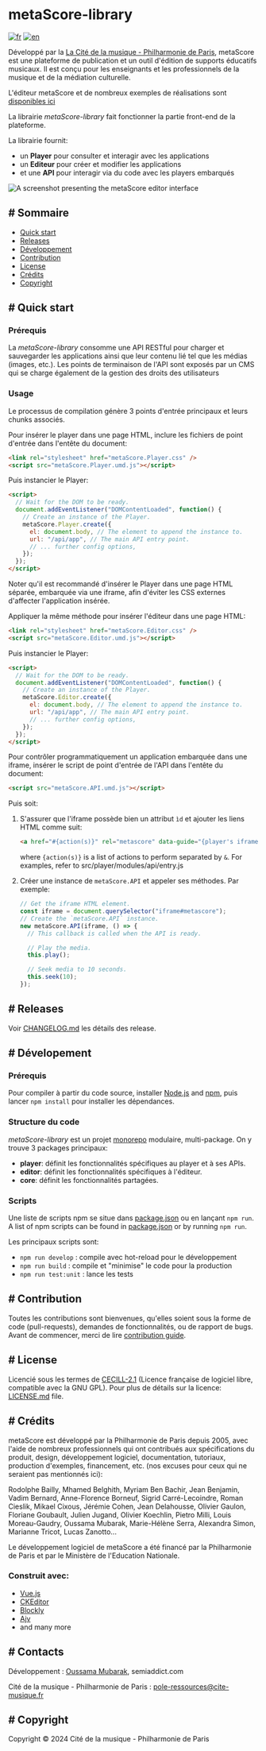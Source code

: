 # metaScore-library

[![fr](https://img.shields.io/badge/lang-fr-blue.svg)](README.md)
[![en](https://img.shields.io/badge/lang-en-white.svg)](README.en.md)

Développé par la [La Cité de la musique - Philharmonie de Paris](https://philharmoniedeparis.fr), metaScore est une plateforme de publication et un outil d'édition de supports éducatifs musicaux. Il est conçu pour les enseignants et les professionnels de la musique et de la médiation culturelle.

L'éditeur metaScore et de nombreux exemples de réalisations sont [disponibles ici](https://metascore.philharmoniedeparis.fr/)

La librairie _metaScore-library_ fait fonctionner la partie front-end de la plateforme.

La librairie fournit:
* un __Player__ pour consulter et interagir avec les applications
* un __Editeur__ pour créer et modifier les applications
* et une __API__ pour interagir via du code avec les players embarqués 

![A screenshot presenting the metaScore editor interface](./screenshot.jpg)

## # Sommaire

* [Quick start](#quick-start)
* [Releases](#releases)
* [Développement](#development)
* [Contribution](#contributing)
* [License](#license)
* [Crédits](#credits)
* [Copyright](#copyright)

<a name="quick-start"></a>
## # Quick start

### Prérequis

La _metaScore-library_ consomme une API RESTful pour charger et sauvegarder les applications ainsi que leur contenu lié tel que les médias (images, etc.). Les points de terminaison de l'API sont exposés par un CMS qui se charge également de la gestion des droits des utilisateurs

### Usage

Le processus de compilation génère 3 points d'entrée principaux et leurs chunks associés.

Pour insérer le player dans une page HTML, inclure les fichiers de point d'entrée dans l'entête du document: 
```html
<link rel="stylesheet" href="metaScore.Player.css" />
<script src="metaScore.Player.umd.js"></script>
```
Puis instancier le Player:
```html
<script>
  // Wait for the DOM to be ready.
  document.addEventListener("DOMContentLoaded", function() {
    // Create an instance of the Player.
    metaScore.Player.create({
      el: document.body, // The element to append the instance to.
      url: "/api/app", // The main API entry point.
      // ... further config options,
    });
  });
</script>
```
Noter qu'il est recommandé d'insérer le Player dans une page HTML séparée, embarquée via une iframe, afin d'éviter les CSS externes d'affecter l'application insérée.

Appliquer la même méthode pour insérer l'éditeur dans une page HTML:
```html
<link rel="stylesheet" href="metaScore.Editor.css" />
<script src="metaScore.Editor.umd.js"></script>
```
Puis instancier le Player:
```html
<script>
  // Wait for the DOM to be ready.
  document.addEventListener("DOMContentLoaded", function() {
    // Create an instance of the Player.
    metaScore.Editor.create({
      el: document.body, // The element to append the instance to.
      url: "/api/app", // The main API entry point.
      // ... further config options,
    });
  });
</script>
```

Pour contrôler programmatiquement un application embarquée dans une iframe, insérer le script de point d'entrée de l'API dans l'entête du document:
```html
<script src="metaScore.API.umd.js"></script>
```
Puis soit: 
1. S'assurer que l'iframe possède bien un attribut `ìd` et ajouter les liens HTML comme suit:
    ```html
    <a href="#{action(s)}" rel="metascore" data-guide="{player's iframe id}">{link text}</a>
    ```
    where `{action(s)}` is a list of actions to perform separated by `&`. For examples, refer to src/player/modules/api/entry.js

2. Créer une instance de `metaScore.API` et appeler ses méthodes. Par exemple:
    ```js
    // Get the iframe HTML element.
    const iframe = document.querySelector("iframe#metascore");
    // Create the `metaScore.API` instance.
    new metaScore.API(iframe, () => {
      // This callback is called when the API is ready.

      // Play the media.
      this.play();

      // Seek media to 10 seconds.
      this.seek(10);
    });
    ```

<a name="releases"></a>
## # Releases

Voir [CHANGELOG.md](./CHANGELOG.md) les détails des release.

<a name="development"></a>
## # Dévelopement

### Prérequis

Pour compiler à partir du code source, installer [Node.js](http://nodejs.org/) and [npm](https://npmjs.org/), puis lancer `npm install` pour installer les dépendances.
### Structure du code

_metaScore-library_ est un projet [monorepo](https://en.wikipedia.org/wiki/Monorepo) modulaire, multi-package.
On y trouve 3 packages principaux:
* __player__: définit les fonctionnalités spécifiques au player et à ses APIs.
* __editor__: définit les fonctionnalités spécifiques à l'éditeur.
* __core__: définit les fonctionnalités partagées.

### Scripts

Une liste de scripts npm se situe dans [package.json](./package.json) ou en lançant `npm run`.  
A list of npm scripts can be found in [package.json](./package.json) or by running `npm run`.

Les principaux scripts sont:
- `npm run develop` : compile avec hot-reload pour le développement
- `npm run build` : compile et "minimise" le code pour la production
- `npm run test:unit` : lance les tests

<a name="contributing"></a>
## # Contribution

Toutes les contributions sont bienvenues, qu'elles soient sous la forme de code (pull-requests), demandes de fonctionnalités, ou de rapport de bugs.
Avant de commencer, merci de lire [contribution guide](./.github/CONTRIBUTING.md).

<a name="license"></a>
## # License

Licencié sous les termes de [CECILL-2.1](http://www.cecill.info/licences/Licence_CeCILL_V2.1-en.html) (Licence française de logiciel libre, compatible avec la GNU GPL).
Pour plus de détails sur la licence: [LICENSE.md](./LICENSE.md) file.

<a name="credits"></a>
## # Crédits


metaScore est développé par la Philharmonie de Paris depuis 2005, avec l'aide de nombreux professionnels qui ont contribués aux spécifications du produit, design, développement logiciel, documentation, tutoriaux, production d'exemples, financement, etc. (nos excuses pour ceux qui ne seraient pas mentionnés ici):

Rodolphe Bailly, Mhamed Belghith, Myriam Ben Bachir, Jean Benjamin, Vadim Bernard, Anne-Florence Borneuf, Sigrid Carré-Lecoindre, Roman Cieslik, Mikael Cixous, Jérémie Cohen, Jean Delahousse, Olivier Gaulon, Floriane Goubault, Julien Jugand, Olivier Koechlin, Pietro Milli, Louis Moreau-Gaudry, Oussama Mubarak, Marie-Hélène Serra, Alexandra Simon, Marianne Tricot, Lucas Zanotto...

Le développement logiciel de metaScore a été financé par la Philharmonie de Paris et par le Ministère de l'Education Nationale.

### Construit avec:

- [Vue.js](https://vuejs.org/)
- [CKEditor](https://ckeditor.com/)
- [Blockly](https://developers.google.com/blockly)
- [Ajv](https://ajv.js.org/)
- and many more
  
## # Contacts
Développement : [Oussama Mubarak](https://github.com/semiaddict), semiaddict.com

Cité de la musique - Philharmonie de Paris : pole-ressources@cite-musique.fr

<a name="copyright"></a>
## # Copyright

Copyright © 2024 Cité de la musique - Philharmonie de Paris
